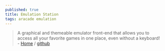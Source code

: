 ```yaml
---
published: true
title: Emulation Station
tags: aracade emulation
---
```

> A graphical and themeable emulator front-end that allows you to access all your favorite games in one place, even without a keyboard! - [Home](https://www.emulationstation.org/#download) / [github](https://github.com/Aloshi/EmulationStation)


